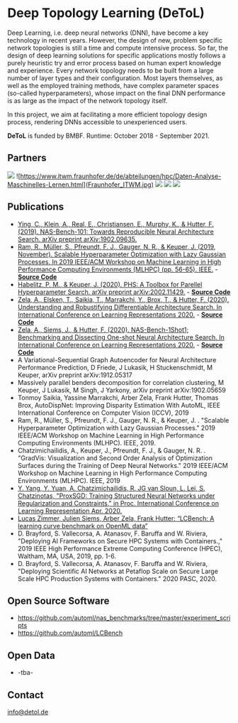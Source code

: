 # Deep Topology Learning (DeToL)

Deep Learning, i.e. deep neural networks (DNN), have 
become a key technology in recent years. However, the design of new, 
problem specific network topologies is still a time and compute 
intensive process. So far, the design of deep learning solutions for 
specific applications mostly follows a purely heuristic try and error 
process based on human expert knowledge and experience. Every network 
topology needs to be built from a large number of layer types and their 
configuration. Most layers themselves, as well as the employed training 
methods, have complex parameter spaces (so-called hyperparameters), 
whose impact on the final DNN performance is as large as the impact of 
the network topology itself.

In this project, we aim at facilitating a more efficient topology design 
process, rendering DNNs accessible to unexperienced users.

**DeToL** is funded by BMBF. Runtime: October 2018 - September 2021.

## Partners

![](2000px-Uni-mannheim.svg.png )
![https://www.itwm.fraunhofer.de/de/abteilungen/hpc/Daten-Analyse-Maschinelles-Lernen.html](Fraunhofer_ITWM.jpg) 
![](lrz_wortbild_d_blau-230.png) 
![](psiori-logo-white-pix.png)
![](2000px-Albert-Ludwigs-Universität_Freiburg_2009_logo.svg.png) 

## Publications
* [Ying, C., Klein, A., Real, E., Christiansen, E., Murphy, K., & Hutter, F. (2019). NAS-Bench-101: Towards Reproducible Neural Architecture Search. arXiv preprint arXiv:1902.09635.](https://arxiv.org/abs/1902.09635)
* [Ram, R., Müller, S., Pfreundt, F. J., Gauger, N. R., & Keuper, J. (2019, November). Scalable Hyperparameter Optimization with Lazy Gaussian Processes. In 2019 IEEE/ACM Workshop on Machine Learning in High Performance Computing Environments (MLHPC) (pp. 56-65). IEEE.](https://arxiv.org/pdf/2001.05726) - **[Source Code](https://github.com/cc-hpc-itwm/HPO_LazyGPR)**
* [Habelitz, P. M., & Keuper, J. (2020). PHS: A Toolbox for Parellel Hyperparameter Search. arXiv preprint arXiv:2002.11429.](https://arxiv.org/pdf/2002.11429) - **[Source Code](https://github.com/cc-hpc-itwm/PHS)**
* [Zela, A., Elsken, T., Saikia, T., Marrakchi, Y., Brox, T., & Hutter, F. (2020). Understanding and Robustifying Differentiable Architecture Search. In International Conference on Learning Representations 2020.](https://arxiv.org/abs/1909.09656) - **[Source Code](https://github.com/automl/RobustDARTS)**
* [Zela, A., Siems, J., & Hutter, F. (2020). NAS-Bench-1Shot1; Benchmarking and Dissecting One-shot Neural Architecture Search. In International Conference on Learning Representations 2020.](https://arxiv.org/abs/2001.10422) - **[Source Code](https://github.com/automl/nasbench-1shot1)**
* A Variational-Sequential Graph Autoencoder for Neural Architecture Performance Prediction, D Friede, J Lukasik, H Stuckenschmidt, M Keuper, arXiv preprint arXiv:1912.05317
* Massively parallel benders decomposition for correlation clustering, M Keuper, J Lukasik, M Singh, J Yarkony, arXiv preprint arXiv:1902.05659
* Tonmoy Saikia, Yassine Marrakchi, Arber Zela, Frank Hutter, Thomas Brox, AutoDispNet: Improving Disparity Estimation With AutoML, IEEE International Conference on Computer Vision (ICCV), 2019
* Ram, R., Müller, S., Pfreundt, F. J., Gauger, N. R., & Keuper, J. . "Scalable Hyperparameter Optimization with Lazy Gaussian Processes." 2019 IEEE/ACM Workshop on Machine Learning in High Performance Computing Environments (MLHPC). IEEE, 2019.
* Chatzimichailidis, A., Keuper, J., Pfreundt, F. J., & Gauger, N. R. . "GradVis: Visualization and Second Order Analysis of Optimization Surfaces during the Training of Deep Neural Networks." 2019 IEEE/ACM Workshop on Machine Learning in High Performance Computing Environments (MLHPC). IEEE, 2019
* [Y. Yang, Y. Yuan, A. Chatzimichailidis, R. JG van Sloun, L. Lei, S. Chatzinotas, "ProxSGD: Training Structured Neural Networks under Regularization and Constraints," in Proc. International Conference on Learning Representation  Apr. 2020.](https://openreview.net/forum?id=HygpthEtvr)
* [Lucas Zimmer, Julien Siems, Arber Zela, Frank Hutter: “LCBench: A learning curve benchmark on OpenML data”](https://github.com/automl/LCBench)
* D. Brayford, S. Vallecorsa, A. Atanasov, F. Baruffa and W. Riviera, "Deploying AI Frameworks on Secure HPC Systems with Containers.," 2019 IEEE High Performance Extreme Computing Conference (HPEC), Waltham, MA, USA, 2019, pp. 1-6.
* D. Brayford, S. Vallecorsa, A. Atanasov, F. Baruffa and W. Riviera, "Deploying Scientific AI Networks at Petaflop Scale on Secure Large Scale HPC Production Systems with Containers." 2020 PASC, 2020.


## Open Source Software
* https://github.com/automl/nas_benchmarks/tree/master/experiment_scripts
* https://github.com/automl/LCBench


## Open Data
+ -tba-

## Contact
info@detol.de
